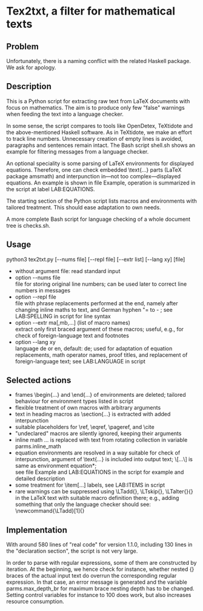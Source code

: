 Tex2txt, a filter for mathematical texts
========================================
Problem
-------
Unfortunately, there is a naming conflict with the related Haskell package.
We ask for apology.

Description
-----------
This is a Python script for extracting raw text from LaTeX documents with focus on mathematics.
The aim is to produce only few "false" warnings when feeding the text into a language checker.

In some sense, the script compares to tools like OpenDetex, TeXtidote and the above-mentioned Haskell software.
As in TeXtidote, we make an effort to track line numbers.
Unnecessary creation of empty lines is avoided, paragraphs and sentences remain intact.
The Bash script shell.sh shows an example for filtering messages from a language checker.

An optional speciality is some parsing of LaTeX environments for displayed equations.
Therefore, one can check embedded \text{...} parts (LaTeX package amsmath) and interpunction in—not too complex—displayed equations.
An example is shown in file Example, operation is summarized in the script at label LAB:EQUATIONS.

The starting section of the Python script lists macros and environments with tailored treatment.
This should ease adaptation to own needs.

A more complete Bash script for language checking of a whole document tree is checks.sh.

Usage
-----
python3 tex2txt.py \[--nums file\] \[--repl file\] \[--extr list\] \[--lang xy\] \[file\]

- without argument file: read standard input
- option --nums file<br>
  file for storing original line numbers;
  can be used later to correct line numbers in messages
- option --repl file<br>
  file with phrase replacements performed at the end, namely after
  changing inline maths to text, and German hyphen "= to - ;
  see LAB:SPELLING in script for line syntax
- option --extr ma\[,mb,...\] (list of macro names)<br>
  extract only first braced argument of these macros;
  useful, e.g., for check of foreign-language text and footnotes
- option --lang xy<br>
  language de or en, default: de;
  used for adaptation of equation replacements, math operator names,
  proof titles, and replacement of foreign-language text;
  see LAB:LANGUAGE in script

Selected actions
----------------
- frames \begin{...} and \end{...} of environments are deleted;
  tailored behaviour for environment types listed in script
- flexible treatment of own macros with arbitrary arguments
- text in heading macros as \section{...} is extracted with
  added interpunction
- suitable placeholders for \ref, \eqref, \pageref, and \cite
- "undeclared" macros are silently ignored, keeping their arguments
- inline math $...$ is replaced with text from rotating collection
  in variable parms.inline_math
- equation environments are resolved in a way suitable for check of
  interpunction, argument of \text{...} is included into output text;
  \\[...\\] is same as environment equation*; <br>
  see file Example and LAB:EQUATIONS in the script for example and
  detailed description
- some treatment for \item\[...\] labels, see LAB:ITEMS in script
- rare warnings can be suppressed using \LTadd{}, \LTskip{},
  \LTalter{}{} in the LaTeX text with suitable macro definition there;
  e.g., adding something that only the language checker should see:<br>
  \newcommand{\LTadd}\[1\]{}

Implementation
--------------
With around 580 lines of "real code" for version 1.1.0, including 130 lines in the "declaration section", the script is not very large.

In order to parse with regular expressions, some of them are constructed by iteration.
At the beginning, we hence check for instance, whether nested {} braces of the actual input text do overrun the corresponding regular expression.
In that case, an error message is generated and the variable parms.max_depth_br for maximum brace nesting depth has to be changed.
Setting control variables for instance to 100 does work, but also increases resource consumption.

